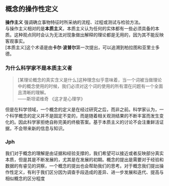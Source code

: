 ## 概念的操作性定义

**操作主义** 强调确立事物特征时所采纳的流程、过程或测试与检验方法。  
与操作主义相对的是**本质主义**，本质主义认为任何的实体都有一些必须具备的本质。这种观点同时会认为无法对现象做出解释的理论都是无用的，因为其不能反映客观事实。  
[本质主义]这个术语是由**卡尔·波普尔**第一次提出，可以追溯到柏拉图和亚里士多德。


### 为什么科学家不是本质主义者
> [某理论概念的真实含义是什么]这种理念似乎意味着，当一个词被当做理论中的概念使用的时候，我们必须对这个词的使用的所有潜在问题有一个全面且清晰的理解。   
——斯坦诺维奇 《这才是心理学》

但是在科学领域，一个概念的定义是在经过研究之后，而非之前。科学家认为，一个科学概念的定义并不是固定不变的，而是随着相关观测结果的不断丰富而发生变化的。因此科学家拒绝自称完美的终极答案。基于本质主义的讨论不会注重鲜活证据，不会带来新的信息与知识。

### Jph

我们对于概念的理解是由证据和经验支撑的，我们希望可以接近或者反映部分真实本质，但是其是不断发展的，尤其是在发展的初期。概念的提出是需要对于经验和数据的有睿见的洞察，一个概念的提出也会帮助我们的思考。对于概念我们提出操作性定义，有利于我们区分因为调查手段造成的差异、进一步发展和迭代、提高与相似概念的区分程度
